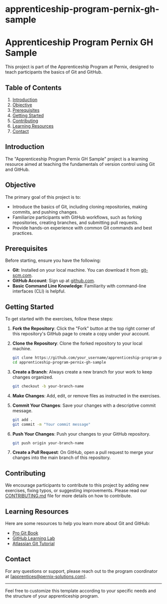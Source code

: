 # apprenticeship-program-pernix-gh-sample
# Apprenticeship Program Pernix GH Sample

This project is part of the Apprenticeship Program at Pernix, designed to teach participants the basics of Git and GitHub.

## Table of Contents

1. [Introduction](#introduction)
2. [Objective](#objective)
3. [Prerequisites](#prerequisites)
4. [Getting Started](#getting-started)
5. [Contributing](#contributing)
6. [Learning Resources](#learning-resources)
7. [Contact](#contact)

## Introduction

The "Apprenticeship Program Pernix GH Sample" project is a learning resource aimed at teaching the fundamentals of version control using Git and GitHub.

## Objective

The primary goal of this project is to:

- Introduce the basics of Git, including cloning repositories, making commits, and pushing changes.
- Familiarize participants with GitHub workflows, such as forking repositories, creating branches, and submitting pull requests.
- Provide hands-on experience with common Git commands and best practices.

## Prerequisites

Before starting, ensure you have the following:

- **Git**: Installed on your local machine. You can download it from [git-scm.com](https://git-scm.com/).
- **GitHub Account**: Sign up at [github.com](https://github.com/).
- **Basic Command Line Knowledge**: Familiarity with command-line interfaces (CLI) is helpful.

## Getting Started

To get started with the exercises, follow these steps:

1. **Fork the Repository**: Click the "Fork" button at the top right corner of this repository's GitHub page to create a copy under your account.

2. **Clone the Repository**: Clone the forked repository to your local machine.

    ```bash
    git clone https://github.com/your_username/apprenticeship-program-pernix-gh-sample.git
    cd apprenticeship-program-pernix-gh-sample
    ```

3. **Create a Branch**: Always create a new branch for your work to keep changes organized.

    ```bash
    git checkout -b your-branch-name
    ```

4. **Make Changes**: Add, edit, or remove files as instructed in the exercises.

5. **Commit Your Changes**: Save your changes with a descriptive commit message.

    ```bash
    git add .
    git commit -m "Your commit message"
    ```

6. **Push Your Changes**: Push your changes to your GitHub repository.

    ```bash
    git push origin your-branch-name
    ```

7. **Create a Pull Request**: On GitHub, open a pull request to merge your changes into the main branch of this repository.

## Contributing

We encourage participants to contribute to this project by adding new exercises, fixing typos, or suggesting improvements. Please read our [CONTRIBUTING.md](CONTRIBUTING.md) file for more details on how to contribute.

## Learning Resources

Here are some resources to help you learn more about Git and GitHub:

- [Pro Git Book](https://git-scm.com/book/en/v2)
- [GitHub Learning Lab](https://lab.github.com/)
- [Atlassian Git Tutorial](https://www.atlassian.com/git/tutorials)

## Contact

For any questions or support, please reach out to the program coordinator at [apprentices@pernix-solutions.com].

---

Feel free to customize this template according to your specific needs and the structure of your apprenticeship program.
